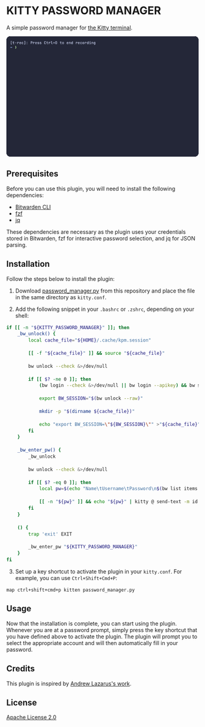 # KITTY PASSWORD MANAGER

A simple password manager for [the Kitty terminal](https://sw.kovidgoyal.net/kitty/).

![Demo](assets/demo.gif)

## Prerequisites

Before you can use this plugin, you will need to install the following dependencies:

- [Bitwarden CLI](https://bitwarden.com/help/cli/#download-and-install)
- [fzf](https://github.com/junegunn/fzf#installation)
- [jq](https://stedolan.github.io/jq/download/)

These dependencies are necessary as the plugin uses your credentials stored in Bitwarden, fzf for interactive password selection, and jq for JSON parsing.

## Installation

Follow the steps below to install the plugin:

1. Download [password_manager.py](password_manager.py) from this repository and place the file in the same directory as `kitty.conf`.

2. Add the following snippet in your `.bashrc` or `.zshrc`, depending on your shell:

```sh
if [[ -n "${KITTY_PASSWORD_MANAGER}" ]]; then
    _bw_unlock() {
        local cache_file="${HOME}/.cache/kpm.session"

        [[ -f "${cache_file}" ]] && source "${cache_file}"

        bw unlock --check &>/dev/null

        if [[ $? -ne 0 ]]; then
            (bw login --check &>/dev/null || bw login --apikey) && bw sync -f &>/dev/null

            export BW_SESSION="$(bw unlock --raw)"

            mkdir -p "$(dirname ${cache_file})"

            echo "export BW_SESSION=\"${BW_SESSION}\"" >"${cache_file}"
        fi
    }

    _bw_enter_pw() {
        _bw_unlock

        bw unlock --check &>/dev/null

        if [[ $? -eq 0 ]]; then
            local pw=$(echo "Name\tUsername\tPassword\n$(bw list items | sed 's/ /\\u00a0/g' | jq -r 'map(select(.type == 1)) | .[] | "\(.name) \(.login.username) \(.login.password)"')" | column -t | fzf --height=100% --cycle --layout=reverse --info=inline --with-nth=1,2 --header='Select an account' --header-lines=1 | tr -s ' ' | cut -d ' ' -f 3 | sed 's/\\u00a0/ /g')

            [[ -n "${pw}" ]] && echo "${pw}" | kitty @ send-text -m id:$1 --stdin
        fi
    }

    () {
        trap 'exit' EXIT

        _bw_enter_pw "${KITTY_PASSWORD_MANAGER}"
    }
fi
```

3. Set up a key shortcut to activate the plugin in your `kitty.conf`. For example, you can use `Ctrl+Shift+Cmd+P`:

```properties
map ctrl+shift+cmd+p kitten password_manager.py
```

## Usage

Now that the installation is complete, you can start using the plugin. Whenever you are at a password prompt, simply press the key shortcut that you have defined above to activate the plugin. The plugin will prompt you to select the appropriate account and will then automatically fill in your password.

## Credits

This plugin is inspired by [Andrew Lazarus's work](https://github.com/nerdrew/kittens/blob/master/password.py).

## License

[Apache License 2.0](https://choosealicense.com/licenses/apache-2.0/)
